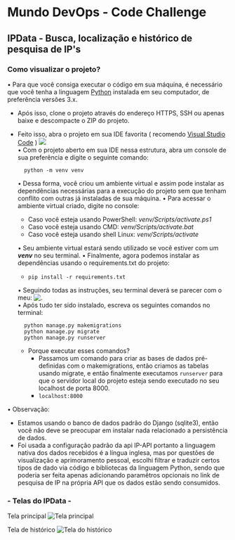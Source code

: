 # Mundo DevOps - Code Challenge #
## IPData - Busca, localização e histórico de pesquisa de IP's


### Como visualizar o projeto?

• Para que você consiga executar o código em sua máquina, é necessário que você tenha a linguagem [Python](https://www.python.org/downloads/) instalada em seu computador, de preferência versões 3.x.
- Após isso, clone o projeto através do endereço HTTPS, SSH ou apenas baixe e descompacte o ZIP do projeto.
- Feito isso, abra o projeto em sua IDE favorita ( recomendo [Visual Studio Code](https://code.visualstudio.com/) )
 ![](https://i.ibb.co/zrrVy8P/estrutura.png)<br>
• Com o projeto aberto em sua IDE nessa estrutura, abra um console de sua preferência e digite o seguinte comando: 

		python -m venv venv

	• Dessa forma, você criou um ambiente virtual e assim pode instalar as dependências necessárias para a execução do projeto sem que tenham conflito com outras já instaladas de sua máquina.
	• Para acessar o ambiente virtual criado, digite no console: 
	 - Caso você esteja usando PowerShell: *venv/Scripts/activate.ps1* 
	 - Caso você esteja usando CMD: *venv/Scripts/activate.bat* 
	 - Caso você esteja usando shell Linux: *venv/Scripts/activate* 

   • Seu ambiente virtual estará sendo utilizado se você estiver com um ***venv*** no seu terminal.
   • Finalmente, agora podemos instalar as dependências usando o requirements.txt do projeto:
   
    - `pip install -r requirements.txt`
  
   • Seguindo todas as instruções, seu terminal deverá se parecer com o meu:
     ![.](https://i.ibb.co/nmQqfcQ/Captura-de-tela-2022-02-17-000105.png)<br>
• Após tudo ter sido instalado, escreva os seguintes comandos no terminal:
		
		python manage.py makemigrations
		python manage.py migrate 
		python manage.py runserver
		
	- Porque executar esses comandos?
	   - Passamos um comando para criar as bases de dados pré-definidas com o makemigrations, então criamos as tabelas usando migrate, e então finalmente executamos `runserver` para que o servidor local do projeto esteja sendo executado no seu localhost de porta 8000. 
	   - `localhost:8000`
	   
• Observação: 
   - Estamos usando o banco de dados padrão do Django (sqlite3), então você não deve se preocupar em instalar nada relacionado a persistência de dados.
   - Foi usada a configuração padrão da api IP-API portanto a linguagem nativa dos dados recebidos é a língua inglesa, mas por questões de visualização e aprimoramento pessoal, escolhi filtrar e traduzir certos tipos de dado via código e bibliotecas da linguagem Python, sendo que poderia ser feita apenas adicionando paramêtros opcionais no link de pesquisa de IP na própria API que os dados estão sendo consumidos.



###  - Telas do IPData - 

Tela principal
![Tela principal](https://i.ibb.co/SyQF0dk/index.png)

Tela de histórico
![Tela do histórico](https://i.ibb.co/0Y08v6x/log.png)
